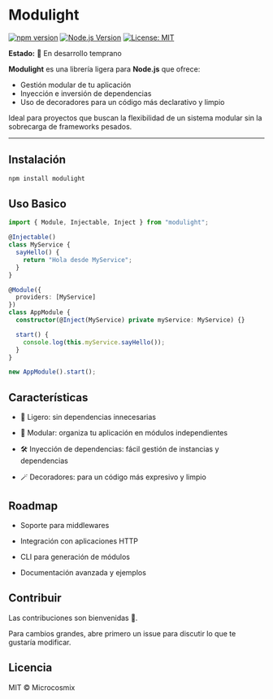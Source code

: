 # Modulight

[![npm version](https://img.shields.io/npm/v/modulight.svg)](https://www.npmjs.com/package/modulight)
[![Node.js Version](https://img.shields.io/badge/node-%3E%3D18-brightgreen)](https://nodejs.org/)
[![License: MIT](https://img.shields.io/badge/License-MIT-yellow.svg)](LICENSE)

**Estado:** 🚧 En desarrollo temprano

**Modulight** es una librería ligera para **Node.js** que ofrece:
- Gestión modular de tu aplicación
- Inyección e inversión de dependencias
- Uso de decoradores para un código más declarativo y limpio

Ideal para proyectos que buscan la flexibilidad de un sistema modular sin la sobrecarga de frameworks pesados.

---

## Instalación

```bash
npm install modulight
```

## Uso Basico

```typescript
import { Module, Injectable, Inject } from "modulight";

@Injectable()
class MyService {
  sayHello() {
    return "Hola desde MyService";
  }
}

@Module({
  providers: [MyService]
})
class AppModule {
  constructor(@Inject(MyService) private myService: MyService) {}

  start() {
    console.log(this.myService.sayHello());
  }
}

new AppModule().start();
```

## Características

* 🎯 Ligero: sin dependencias innecesarias

* 🧩 Modular: organiza tu aplicación en módulos independientes

* 🛠 Inyección de dependencias: fácil gestión de instancias y dependencias

* 🪄 Decoradores: para un código más expresivo y limpio

## Roadmap

* Soporte para middlewares

* Integración con aplicaciones HTTP

* CLI para generación de módulos

* Documentación avanzada y ejemplos

## Contribuir

Las contribuciones son bienvenidas 🤝.

Para cambios grandes, abre primero un issue para discutir lo que te gustaría modificar.

## Licencia

MIT © Microcosmix